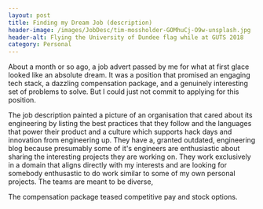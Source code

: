 ```yaml
---
layout: post
title: Finding my Dream Job (description)
header-image: /images/JobDesc/tim-mossholder-GOMhuCj-O9w-unsplash.jpg
header-alt: Flying the University of Dundee flag while at GUTS 2018
category: Personal
---
```


About a month or so ago, a job advert passed by me for what at first glace looked like an absolute dream. It was a position that promised an engaging tech stack, a dazzling compensation package, and a genuinely interesting set of problems to solve. But I could just not commit to applying for this position.

The job description painted a picture of an organisation that cared about its engineering by listing the best practices that they follow and the languages that power their product and a culture which supports hack days and innovation from engineering up. They have a, granted outdated, engineering blog because presumably some of it's engineers are enthusiastic about sharing the interesting projects they are working on. They work exclusively in a domain that aligns directly with my interests and are looking for somebody enthusastic to do work similar to some of my own personal projects. The teams are meant to be diverse, 

The compensation package teased competitive pay and stock options. 
